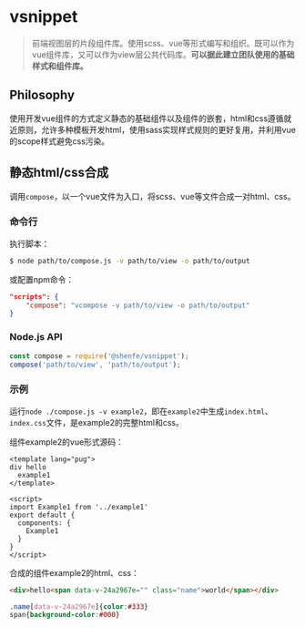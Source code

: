 # vsnippet

> 前端视图层的片段组件库。使用scss、vue等形式编写和组织。既可以作为vue组件库，又可以作为view层公共代码库。**可以据此建立团队使用的基础样式和组件库。**

## Philosophy

使用开发vue组件的方式定义静态的基础组件以及组件的嵌套，html和css遵循就近原则，允许多种模板开发html，使用sass实现样式规则的更好复用，并利用vue的scope样式避免css污染。

## 静态html/css合成

调用`compose`，以一个vue文件为入口，将scss、vue等文件合成一对html、css。

### 命令行

执行脚本：

```bash
$ node path/to/compose.js -v path/to/view -o path/to/output
```

或配置npm命令：

```json
"scripts": {
    "compose": "vcompose -v path/to/view -o path/to/output"
}
```

### Node.js API

```js
const compose = require('@shenfe/vsnippet');
compose('path/to/view', 'path/to/output');
```

### 示例

运行`node ./compose.js -v example2`，即在`example2`中生成`index.html`、`index.css`文件，是example2的完整html和css。

组件example2的vue形式源码：

```vue
<template lang="pug">
div hello
  example1
</template>

<script>
import Example1 from '../example1'
export default {
  components: {
    Example1
  }
}
</script>
```

合成的组件example2的html、css：

```html
<div>hello<span data-v-24a2967e="" class="name">world</span></div>
```

```css
.name[data-v-24a2967e]{color:#333}
span{background-color:#000}
```
